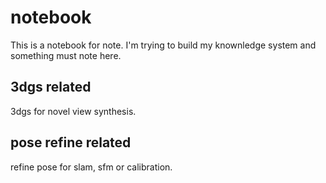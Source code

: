 # notebook

This is a notebook for note. I'm trying to build my knownledge system and something must note here.


## 3dgs related
3dgs for novel view synthesis.

## pose refine related

refine pose for slam, sfm or calibration.
